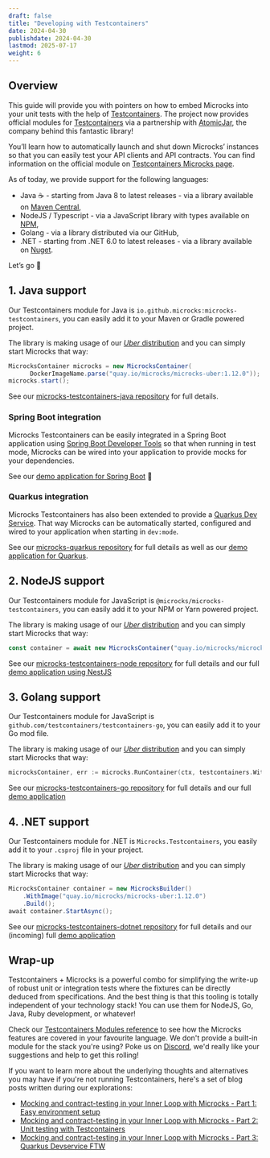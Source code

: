 ```yaml
---
draft: false
title: "Developing with Testcontainers"
date: 2024-04-30
publishdate: 2024-04-30
lastmod: 2025-07-17
weight: 6
---
```


## Overview

This guide will provide you with pointers on how to embed Microcks into your unit tests with the help of [Testcontainers](https://testcontainers.com). The project now provides official modules for [Testcontainers](https://testcontainers.com) via a partnership with [AtomicJar](https://atomicjar.com/), the company behind this fantastic library! 

You’ll learn how to automatically launch and shut down Microcks’ instances so that you can easily test your API clients and API contracts. You can find information on the official module on [Testcontainers Microcks page](https://testcontainers.com/modules/microcks/).

As of today, we provide support for the following languages:
* Java ☕️ - starting from Java 8 to latest releases - via a library available on [Maven Central](https://mvnrepository.com/repos/central),
* NodeJS / Typescript - via a JavaScript library with types available on [NPM](https://www.npmjs.com),
* Golang - via a library distributed via our GitHub,
* .NET -  starting from .NET 6.0 to latest releases - via a library available on [Nuget](https://www.nuget.org/packages/Microcks.Testcontainers).

Let’s go 🧊

## 1. Java support

Our Testcontainers module for Java is `io.github.microcks:microcks-testcontainers`, you can easily add it to your Maven or Gradle powered project.

The library is making usage of our [*Uber* distribution](/documentation/explanations/deployment-options/#regular-vs-uber-distribution) and you can simply start Microcks that way:

```java
MicrocksContainer microcks = new MicrocksContainer(
      DockerImageName.parse("quay.io/microcks/microcks-uber:1.12.0"));
microcks.start();
```

See our [microcks-testcontainers-java repository](https://github.com/microcks/microcks-testcontainers-java) for full details.

### Spring Boot integration

Microcks Testcontainers can be easily integrated in a Spring Boot application using [Spring Boot Developer Tools](https://docs.spring.io/spring-boot/reference/using/devtools.html) so that when running in test mode, Microcks can be wired into your application to provide mocks for your dependencies.

See our [demo application for Spring Boot](https://github.com/microcks/api-lifecycle/blob/master/shift-left-demo/spring-boot-order-service/README.md) 🍃 

### Quarkus integration

Microcks Testcontainers has also been extended to provide a [Quarkus Dev Service](https://quarkus.io/guides/dev-services). That way Microcks can be automatically started, configured and wired to your application when starting in `dev:mode`.

See our [microcks-quarkus repository](https://github.com/microcks/microcks-quarkus) for full details as well as our [demo application for Quarkus](https://github.com/microcks/api-lifecycle/blob/master/shift-left-demo/quarkus-order-service/README.md).


## 2. NodeJS support

Our Testcontainers module for JavaScript is `@microcks/microcks-testcontainers`, you can easily add it to your NPM or Yarn powered project.

The library is making usage of our [*Uber* distribution](/documentation/explanations/deployment-options/#regular-vs-uber-distribution) and you can simply start Microcks that way:

```javascript
const container = await new MicrocksContainer("quay.io/microcks/microcks-uber:1.12.0").start();
```

See our [microcks-testcontainers-node repository](https://github.com/microcks/microcks-testcontainers-node) for full details and our full [demo application using NestJS](https://github.com/microcks/microcks-testcontainers-node-nest-demo)


## 3. Golang support

Our Testcontainers module for JavaScript is `github.com/testcontainers/testcontainers-go`, you can easily add it to your Go mod file.

The library is making usage of our [*Uber* distribution](/documentation/explanations/deployment-options/#regular-vs-uber-distribution) and you can simply start Microcks that way:

```go
microcksContainer, err := microcks.RunContainer(ctx, testcontainers.WithImage("quay.io/microcks/microcks-uber:1.12.0"))
```

See our [microcks-testcontainers-go repository](https://github.com/microcks/microcks-testcontainers-go) for full details and our full [demo application](https://github.com/microcks/microcks-testcontainers-go-demo)


## 4. .NET support

Our Testcontainers module for .NET is `Microcks.Testcontainers`, you easily add it to your `.csproj` file in your project.

The library is making usage of our [*Uber* distribution](/documentation/explanations/deployment-options/#regular-vs-uber-distribution) and you can simply start Microcks that way:

```csharp
MicrocksContainer container = new MicrocksBuilder()
	.WithImage("quay.io/microcks/microcks-uber:1.12.0")
	.Build();
await container.StartAsync();
```

See our [microcks-testcontainers-dotnet repository](https://github.com/microcks/microcks-testcontainers-dotnet) for full details and our (incoming) full [demo application](https://github.com/microcks/microcks-testcontainers-dotnet-demo)


## Wrap-up

Testcontainers + Microcks is a powerful combo for simplifying the write-up of robust unit or integration tests where the fixtures can be directly deduced from specifications. And the best thing is that this tooling is totally independent of your technology stack! You can use them for NodeJS, Go, Java, Ruby development, or whatever!

Check our [Testcontainers Modules reference](/documentation/references/testcontainers-modules) to see how the Microcks features are covered in your favourite language. We don't provide a built-in module for the stack you're using? Poke us on [Discord](/discord-invite/), we'd really like your suggestions and help to get this rolling!

If you want to learn more about the underlying thoughts and alternatives you may have if you're not running Testcontainers, here's a set of blog posts written during our explorations:
* [Mocking and contract-testing in your Inner Loop with Microcks - Part 1: Easy environment setup](https://medium.com/@lbroudoux/mocking-and-contract-testing-in-your-inner-loop-with-microcks-part-1-easy-environment-setup-dcd0f4355231)
* [Mocking and contract-testing in your Inner Loop with Microcks - Part 2: Unit testing with Testcontainers](https://medium.com/@lbroudoux/mocking-and-contract-testing-in-your-inner-loop-with-microcks-part-2-unit-testing-with-860a86cb4b4c)
* [Mocking and contract-testing in your Inner Loop with Microcks - Part 3: Quarkus Devservice FTW](https://medium.com/@lbroudoux/mocking-and-contract-testing-in-your-inner-loop-with-microcks-part-3-quarkus-devservice-ftw-a14b807737be)
